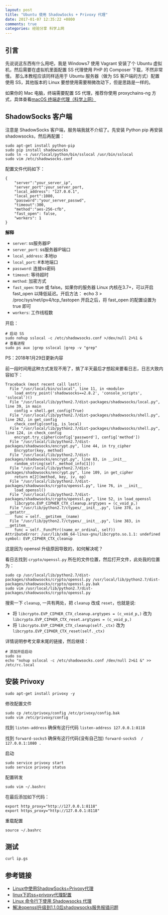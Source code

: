 ```yaml
---
layout: post
title: "Ubuntu 使用 ShadowSocks + Privoxy 代理"
date: 2017-01-07 12:35:22 +0800
comments: true
categories: 经验分享 科学上网
---
```

## 引言

先说说这东西有什么用吧，我是 Windows7 使用 Vagrant 安装了个 Ubuntu 虚拟机，然后需要在虚拟机里面配置 SS 代理使用 PHP 的 Composer 下载，不然非常慢。
那么本教程应该同样适用于 Ubuntu 服务器（做为 SS 客户端的方式）配置使用 SS，其他版本的 Linux 要想使用需要稍微改动下，但是思路是一样的。

如果你的 Mac 电脑，终端需要配置 SS 代理，推荐你使用 proxychains-ng 方式，具体查看[macOS 终端走代理（科学上网）](https://gold.xitu.io/entry/5821840cd203090055134cc0)

## ShadowSocks 客户端

注意是 ShadowSocks 客户端，服务端我就不介绍了。先安装 Python pip 再安装 shadowsocks，然后再配置：

```
sudo apt-get install python-pip
sudo pip install shadowsocks
sudo ln -s /usr/local/python/bin/sslocal /usr/bin/sslocal
sudo vim /etc/shadowsocks.conf
```

配置文件代码如下：

```
{
    "server":"your_server_ip",
    "server_port":your_server_port,
    "local_address": "127.0.0.1",
    "local_port":1080, 
    "password":"your_server_passwd",
    "timeout":300,
    "method":"aes-256-cfb",
    "fast_open": false,
    "workers": 1 
}
```

**解释**

- `server`: ss服务器IP
- `server_port`: ss服务器IP端口
- `local_address`: 本地ip
- `local_port`:  #本地端口
- `password`: 连接ss密码
- `timeout`: 等待超时
- `method`: 加密方式
- `fast_open`: true 或 false。如果你的服务器 Linux 内核在3.7+，可以开启 fast_open 以降低延迟。开启方法： echo 3 > /proc/sys/net/ipv4/tcp_fastopen 开启之后，将 fast_open 的配置设置为 true 即可
- `workers`: 工作线程数

<!--more-->

开启：

```
# 启动 SS
sudo nohup sslocal -c /etc/shadowsocks.conf >/dev/null 2>%1 &
# 查看进程
sudo ps aux |grep sslocal |grep -v "grep"
```

PS：2018年1月29日更新内容

前一段时间用这种方式发现不用了，搞了半天最后才想起来要看日志，日志大致内容如下：

```
Traceback (most recent call last):
  File "/usr/local/bin/sslocal", line 11, in <module>
    load_entry_point('shadowsocks==2.8.2', 'console_scripts', 'sslocal')()
  File "/usr/local/lib/python2.7/dist-packages/shadowsocks/local.py", line 39, in main
    config = shell.get_config(True)
  File "/usr/local/lib/python2.7/dist-packages/shadowsocks/shell.py", line 262, in get_config
    check_config(config, is_local)
  File "/usr/local/lib/python2.7/dist-packages/shadowsocks/shell.py", line 124, in check_config
    encrypt.try_cipher(config['password'], config['method'])
  File "/usr/local/lib/python2.7/dist-packages/shadowsocks/encrypt.py", line 44, in try_cipher
    Encryptor(key, method)
  File "/usr/local/lib/python2.7/dist-packages/shadowsocks/encrypt.py", line 83, in __init__
    random_string(self._method_info[1]))
  File "/usr/local/lib/python2.7/dist-packages/shadowsocks/encrypt.py", line 109, in get_cipher
    return m[2](method, key, iv, op)
  File "/usr/local/lib/python2.7/dist-packages/shadowsocks/crypto/openssl.py", line 76, in __init__
    load_openssl()
  File "/usr/local/lib/python2.7/dist-packages/shadowsocks/crypto/openssl.py", line 52, in load_openssl
    libcrypto.EVP_CIPHER_CTX_cleanup.argtypes = (c_void_p,)
  File "/usr/lib/python2.7/ctypes/__init__.py", line 378, in __getattr__
    func = self.__getitem__(name)
  File "/usr/lib/python2.7/ctypes/__init__.py", line 383, in __getitem__
    func = self._FuncPtr((name_or_ordinal, self))
AttributeError: /usr/lib/x86_64-linux-gnu/libcrypto.so.1.1: undefined symbol: EVP_CIPHER_CTX_cleanup
```

这是因为 openssl 升级原因导致的，如何解决呢？

看日志找到 `crypto/openssl.py` 所在的文件位置，然后打开文件，此处我的位置为：

```shell
sudo cp /usr/local/lib/python2.7/dist-packages/shadowsocks/crypto/openssl.py /usr/local/lib/python2.7/dist-packages/shadowsocks/crypto/openssl.py.bak
sudo vim /usr/local/lib/python2.7/dist-packages/shadowsocks/crypto/openssl.py
```

搜索一下 `cleanup`, 一共有两处，把 `cleanup` 改成 `reset`，也就是说:

- 将 `libcrypto.EVP_CIPHER_CTX_cleanup.argtypes = (c_void_p,)` 改为 `libcrypto.EVP_CIPHER_CTX_reset.argtypes = (c_void_p,)`
- 将 `libcrypto.EVP_CIPHER_CTX_cleanup(self._ctx)` 改为 `libcrypto.EVP_CIPHER_CTX_reset(self._ctx)`

详情说明参考文章末尾的链接，然后继续：

```
# 添加开启启动
sudo su
echo "nohup sslocal -c /etc/shadowsocks.conf /dev/null 2>&1 &" >> /etc/rc.local
```


## 安装 Privoxy

```
sudo apt-get install privoxy -y

```

修改配置文件

```
sudo cp /etc/privoxy/config /etc/privoxy/config.bak
sudo vim /etc/privoxy/config
```

找到 `listen-address` 确保有这行代码 `listen-address 127.0.0.1:8118`

找到 `forward-socks5` 确保有这行代码(没有自己加) `forward-socks5  /  127.0.0.1:1080 .`

启动

```
sudo service privoxy start
sudo service privoxy status
```

配置转发

```
sudo vim ~/.bashrc
```

在最后添加如下代码：

```
export http_proxy="http://127.0.0.1:8118"
export https_proxy="http://127.0.0.1:8118"
```

重载配置

```
source ~/.bashrc
```

## 测试

```
curl ip.gs
```

## 参考链接

- [Linux中使用ShadowSocks+Privoxy代理](https://docs.lvrui.io/2016/12/12/Linux%E4%B8%AD%E4%BD%BF%E7%94%A8ShadowSocks-Privoxy%E4%BB%A3%E7%90%86/)
- [linux下的ss+privoxy代理配置](http://www.voidcn.com/blog/xwydq/article/p-5796260.html)
- [Linux 命令行下使用 Shadowsocks 代理](https://mritd.me/2016/07/22/Linux-%E5%91%BD%E4%BB%A4%E8%A1%8C%E4%B8%8B%E4%BD%BF%E7%94%A8-Shadowsocks-%E4%BB%A3%E7%90%86/)
- [解决openssl升级到1.1.0后shadowsocks服务报错问题](https://blog.lyz810.com/article/2016/09/shadowsocks-with-openssl-greater-than-110/)
